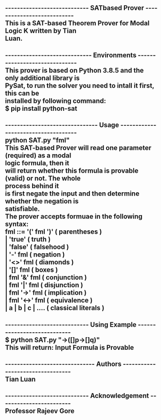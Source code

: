 ---------------------------- SATbased Prover ---------------------------  
This is a SAT-based Theorem Prover for Modal Logic K written by Tian   
Luan.  
---------------------------------------------------------------------------  
----------------------------- Environments ------------------------------  
This prover is based on Python 3.8.5 and the only additional library is  
PySat, to run the solver you need to intall it first, this can be  
installed by following command:  
$ pip install python-sat  
---------------------------------------------------------------------------  
------------------------------- Usage ------------------------------------  
python SAT.py "fml"  
This SAT-based Prover will read one parameter (required) as a modal  
logic formula, then it  
will return whether this formula is provable (valid) or not. The whole  
process behind it  
is first negate the input and then determine whether the negation is  
satisfiable.  
The prover accepts formuae in the following syntax:  
fml ::= '(' fml ')' ( parentheses )  
| 'true' ( truth )  
| 'false' ( falsehood )  
| '-' fml ( negation )  
| '<>' fml ( diamonds )  
| '[]' fml ( boxes )  
| fml '&' fml ( conjunction )  
| fml '|' fml ( disjunction )  
| fml '->' fml ( implication )  
| fml '<->' fml ( equivalence )  
| a | b | c | .... ( classical literals )  
-------------------------------------------------------------------------  
---------------------------- Using Example ----------------------------  
$ python SAT.py "[](p->q)->([]p->[]q)"  
This will return: Input Formula is Provable  
-------------------------------------------------------------------------  
------------------------------ Authors ---------------------------------  
Tian Luan  
-------------------------------------------------------------------------  
---------------------------- Acknowledgement ------------------------  
Professor Rajeev Gore  
-------------------------------------------------------------------------  